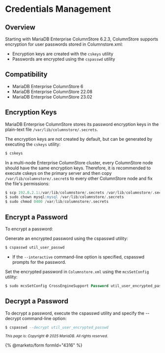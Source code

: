 # Credentials Management

## Overview

Starting with MariaDB Enterprise ColumnStore 6.2.3, ColumnStore supports encryption for user passwords stored in Columnstore.xml:

* Encryption keys are created with the `cskeys` utility
* Passwords are encrypted using the `cspasswd` utility

## Compatibility

* MariaDB Enterprise ColumnStore 6
* MariaDB Enterprise ColumnStore 22.08
* MariaDB Enterprise ColumnStore 23.02

## Encryption Keys

MariaDB Enterprise ColumnStore stores its password encryption keys in the plain-text file `/var/lib/columnstore/.secrets`.

The encryption keys are not created by default, but can be generated by executing the `cskeys` utility:

```sql
$ cskeys
```

In a multi-node Enterprise ColumnStore cluster, every ColumnStore node should have the same encryption keys. Therefore, it is recommended to execute cskeys on the primary server and then copy `/var/lib/columnstore/.secret`s to every other ColumnStore node and fix the file's permissions:

```sql
$ scp 192.0.2.1:/var/lib/columnstore/.secrets /var/lib/columnstore/.secrets
$ sudo chown mysql:mysql /var/lib/columnstore/.secrets
$ sudo chmod 0400 /var/lib/columnstore/.secrets
```

## Encrypt a Password

To encrypt a password:

Generate an encrypted password using the cspasswd utility:

```sql
$ cspasswd util_user_passwd
```

* If the `--interactive` command-line option is specified, cspasswd prompts for the password.

Set the encrypted password in `Columnstore.xml` using the `mcsSetConfig` utility:

```sql
$ sudo mcsSetConfig CrossEngineSupport Password util_user_encrypted_passwd
```

## Decrypt a Password

To decrypt a password, execute the cspasswd utility and specify the --decrypt command-line option:

```sql
$ cspasswd --decrypt util_user_encrypted_passwd
```

<sub>_This page is: Copyright © 2025 MariaDB. All rights reserved._</sub>

{% @marketo/form formId="4316" %}
